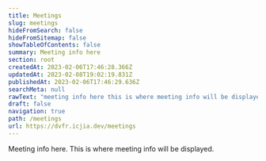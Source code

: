 ```yaml
---
title: Meetings
slug: meetings
hideFromSearch: false
hideFromSitemap: false
showTableOfContents: false
summary: Meeting info here
section: root
createdAt: 2023-02-06T17:46:28.366Z
updatedAt: 2023-02-08T19:02:19.831Z
publishedAt: 2023-02-06T17:46:29.636Z
searchMeta: null
rawText: "meeting info here this is where meeting info will be displayed "
draft: false
navigation: true
path: /meetings
url: https://dvfr.icjia.dev/meetings
---
```


Meeting info here.  This is where meeting info will be displayed.
